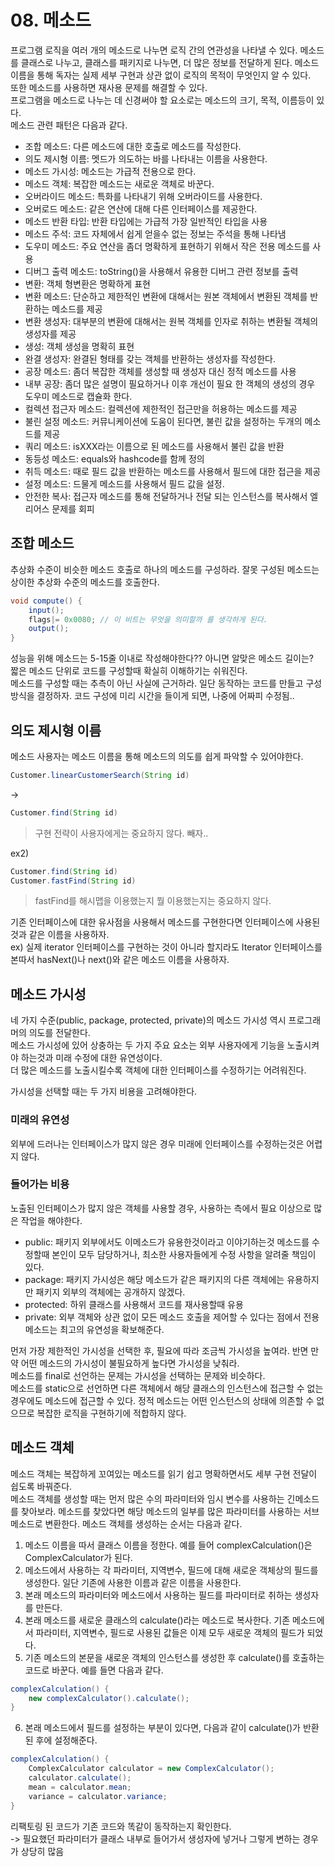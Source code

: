 # 08. 메소드
프로그램 로직을 여러 개의 메소드로 나누면 로직 간의 연관성을 나타낼 수 있다. 메소드를 클래스로 나누고, 클래스를 패키지로 나누면, 더 많은 정보를 전달하게 된다. 메소드 이름을 통해 독자는 실제 세부 구현과 상관 없이 로직의 목적이 무엇인지 알 수 있다.  
또한 메소드를 사용하면 재사용 문제를 해결할 수 있다.  
프로그램을 메소드로 나누는 데 신경써야 할 요소로는 메소드의 크기, 목적, 이름등이 있다.  
메소드 관련 패턴은 다음과 같다.  
 - 조합 메소드: 다른 메소드에 대한 호출로 메소드를 작성한다. 
 - 의도 제시형 이름: 멧드가 의도하는 바를 나타내는 이름을 사용한다.
 - 메소드 가시성: 메소드는 가급적 전용으로 한다. 
 - 메소드 객체: 복잡한 메소드는 새로운 객체로 바꾼다. 
 - 오버라이드 메소드: 특화를 나타내기 위해 오버라이드를 사용한다.
 - 오버로드 메소드: 같은 연산에 대해 다른 인터페이스를 제공한다. 
 - 메소드 반환 타입: 반환 타입에는 가급적 가장 일반적인 타입을 사용
 - 메소드 주석: 코드 자체에서 쉽게 얻을수 없는 정보는 주석을 통해 나타냄
 - 도우미 메소드: 주요 연산을 좀더 명확하게 표현하기 위해서 작은 전용 메소드를 사용
 - 디버그 출력 메소드: toString()을 사용해서 유용한 디버그 관련 정보를 출력
 - 변환: 객체 형변환은 명확하게 표현
 - 변환 메소드: 단순하고 제한적인 변환에 대해서는 원본 객체에서 변환된 객체를 반환하는 메소드를 제공
 - 변환 생성자: 대부분의 변환에 대해서는 원복 객체를 인자로 취하는 변환될 객체의 생성자를 제공
 - 생성: 객체 생성을 명확히 표현
 - 완결 생성자: 완결된 형태를 갖는 객체를 반환하는 생성자를 작성한다.
 - 공장 메소드: 좀더 복잡한 객체를 생성할 때 생성자 대신 정적 메소드를 사용
 - 내부 공장: 좀더 많은 설명이 필요하거나 이후 개선이 필요 한 객체의 생성의 경우 도우미 메소드로 캡슐화 한다.
 - 컬렉션 접근자 메소드: 컬렉션에 제한적인 접근만을 허용하는 메소드를 제공
 - 불린 설정 메소드: 커뮤니케이션에 도움이 된다면, 불린 값을 설정하는 두개의 메소드를 제공
 - 쿼리 메소드: isXXX라는 이름으로 된 메소드를 사용해서 불린 값을 반환
 - 동등성 메소드: equals와 hashcode를 함께 정의
 - 취득 메소드: 때로 필드 값을 반환하는 메소드를 사용해서 필드에 대한 접근을 제공
 - 설정 메소드: 드물게 메소드를 사용해서 필드 값을 설정.
 - 안전한 복사: 접근자 메소드를 통해 전달하거나 전달 되는 인스턴스를 복사해서 엘리어스 문제를 회피

## 조합 메소드
추상화 수준이 비슷한 메소드 호출로 하나의 메소드를 구성하라. 잘못 구성된 메소드는 상이한 추상화 수준의 메소드를 호출한다.
```Java
void compute() {
	input();
	flags|= 0x0080; // 이 비트는 무엇을 의미할까 를 생각하게 된다. 
	output();
}
```
성능을 위해 메소드는 5-15줄 이내로 작성해야한다?? 아니면 알맞은 메소드 길이는?  
짧은 메소드 단위로 코드를 구성할때 확실히 이해하기는 쉬워진다.  
메소드를 구성할 때는 추측이 아닌 사실에 근거하라. 일단 동작하는 코드를 만들고 구성 방식을 결정하자. 코드 구성에 미리 시간을 들이게 되면, 나중에 어짜피 수정됨..  

## 의도 제시형 이름
메소드 사용자는 메소드 이름을 통해 메소드의 의도를 쉽게 파악할 수 있어야한다.  
```Java
Customer.linearCustomerSearch(String id)
```
->
```Java
Customer.find(String id)
```
> 구현 전략이 사용자에게는 중요하지 않다. 빼자..  
  
ex2)
```Java
Customer.find(String id)
Customer.fastFind(String id)
```
> fastFind를 해시맵을 이용했는지 뭘 이용했는지는 중요하지 않다. 
  
기존 인터페이스에 대한 유사점을 사용해서 메소드를 구현한다면 인터페이스에 사용된 것과 같은 이름을 사용하자.  
ex) 
실제 iterator 인터페이스를 구현하는 것이 아니라 할지라도 Iterator 인터페이스를 본따서 hasNext()나 next()와 같은 메소드 이름을 사용하자.  


## 메소드 가시성
네 가지 수준(public, package, protected, private)의 메소드 가시성 역시 프로그래머의 의도를 전달한다.  
메소드 가시성에 있어 상충하는 두 가지 주요 요소는 외부 사용자에게 기능을 노출시켜야 하는것과 미래 수정에 대한 유연성이다.  
더 많은 메소드를 노출시킬수록 객체에 대한 인터페이스를 수정하기는 어려워진다.  
  
가시성을 선택할 때는 두 가지 비용을 고려해야한다.  
### 미래의 유연성
외부에 드러나는 인터페이스가 많지 않은 경우 미래에 인터페이스를 수정하는것은 어렵지 않다.  
### 들어가는 비용
노출된 인터페이스가 많지 않은 객체를 사용할 경우, 사용하는 측에서 필요 이상으로 많은 작업을 해야한다.  
  
 - public: 패키지 외부에서도 이메소드가 유용한것이라고 이야기하는것 메소드를 수정할때 본인이 모두 담당하거나, 최소한 사용자들에게 수정 사항을 알려줄 책임이 있다.
 - package: 패키지 가시성은 해당 메소드가 같은 패키지의 다른 객체에는 유용하지만 패키지 외부의 객체에는 공개하지 않겠다.
 - protected: 하위 클래스를 사용해서 코드를 재사용할때 유용
 - private: 외부 객체와 상관 없이 모든 메소드 호출을 제어할 수 있다는 점에서 전용 메소드는 최고의 유연성을 확보해준다.

먼저 가장 제한적인 가시성을 선택한 후, 필요에 따라 조금씩 가시성을 높여라. 반면 만약 어떤 메소드의 가시성이 불필요하게 높다면 가시성을 낮춰라.  
메소드를 final로 선언하는 문제는 가시성을 선택하는 문제와 비슷하다.  
메소드를 static으로 선언하면 다른 객체에서 해당 클래스의 인스턴스에 접근할 수 없는 경우에도 메소드에 접근할 수 있다. 정적 메소드는 어떤 인스턴스의 상태에 의존할 수 없으므로 복잡한 로직을 구현하기에 적합하지 않다.  

## 메소드 객체
메소드 객체는 복잡하게 꼬여있는 메소드를 읽기 쉽고 명확하면서도 세부 구현 전달이 쉽도록 바꿔준다.  
메소드 객체를 생성할 때는 먼저 많은 수의 파라미터와 임시 변수를 사용하는 긴메소드를 찾아보라. 메소드를 찾았다면 해당 메소드의 일부를 많은 파라미터를 사용하는 서브 메소드로 변환한다. 메소드 객체를 생성하는 순서는 다음과 같다.  
  
1. 메소드 이름을 따서 클래스 이름을 정한다. 예를 들어 complexCalculation()은 ComplexCalculator가 된다.
2. 메소드에서 사용하는 각 파라미터, 지역변수, 필드에 대해 새로운 객체상의 필드를 생성한다. 일단 기존에 사용한 이름과 같은 이름을 사용한다.
3. 본래 메소드의 파라미터와 메소드에서 사용하는 필드를 파라미터로 취하는 생성자를 만든다. 
4. 본래 메소드를 새로운 클래스의 calculate()라는 메소드로 복사한다. 기존 메소드에서 파라미터, 지역변수, 필드로 사용된 값들은 이제 모두 새로운 객체의 필드가 되었다.
5. 기존 메소드의 본문을 새로운 객체의 인스턴스를 생성한 후 calculate()를 호출하는 코드로 바꾼다. 예를 들면 다음과 같다.
```Java
complexCalculation() {
	new complexCalculator().calculate();
}
```
6. 본래 메소드에서 필드를 설정하는 부분이 있다면, 다음과 같이 calculate()가 반환된 후에 설정해준다. 
```Java
complexCalculation() {
	ComplexCalculator calculator = new ComplexCalculator();
	calculator.calculate();
	mean = calculator.mean;
	variance = calculator.variance;
}
```
리팩토링 된 코드가 기존 코드와 똑같이 동작하는지 확인한다.  
-> 필요했던 파라미터가 클래스 내부로 들어가서 생성자에 넣거나 그렇게 변하는 경우가 상당히 많음































